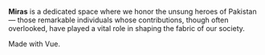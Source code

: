 **Miras** is a dedicated space where we honor the unsung heroes of Pakistan — those remarkable individuals whose contributions, though often overlooked, have played a vital role in shaping the fabric of our society.

Made with Vue.
